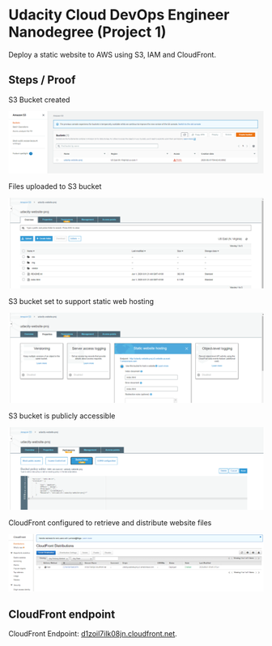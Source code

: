 # Udacity Cloud DevOps Engineer Nanodegree (Project 1)

Deploy a static website to AWS using S3, IAM and CloudFront.


## Steps / Proof

S3 Bucket created

![S3 Bucket created screen shot](img/01-create-bucket.png "S3 Bucket created screen shot")

Files uploaded to S3 bucket

![Files uploaded to S3 bucket screen shot](img/02-upload-files.png "Files uploaded to S3 bucket screen shot")

S3 bucket set to support static web hosting

![S3 bucket set to support static web hosting screen shot](img/03-static-web-hosting.png "S3 bucket set to support static web hosting screen shot")

S3 bucket is publicly accessible

![S3 bucket is publicly accessible screen shot](img/04-bucket-public.png "S3 bucket is publicly accessible screen shot")

CloudFront configured to retrieve and distribute website files

![CloudFront configured to retrieve and distribute website files screen shot](img/05-cloudfront-distri.png "CloudFront configured to retrieve and distribute website files screen shot")


## CloudFront endpoint

CloudFront Endpoint: [d1zoil7ilk08jn.cloudfront.net](d1zoil7ilk08jn.cloudfront.net).
